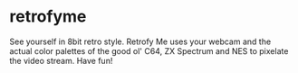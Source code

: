 retrofyme
=========

See yourself in 8bit retro style. Retrofy Me uses your webcam and the actual color palettes of the good ol' C64, ZX Spectrum and NES to pixelate the video stream. Have fun!

